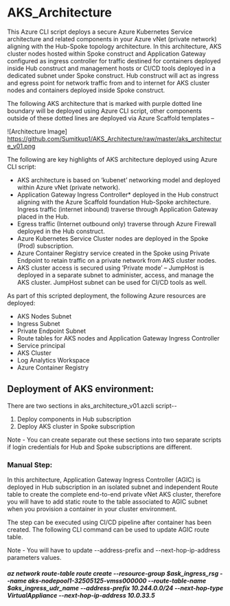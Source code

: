 # AKS_Architecture

This Azure CLI script deploys a secure Azure Kubernetes Service architecture and related components in your Azure vNet (private network) aligning with the Hub-Spoke topology architecture. In this architecture, AKS cluster nodes hosted within Spoke construct and Application Gateway configured as ingress controller for traffic destined for containers deployed inside Hub construct and management hosts or CI/CD tools deployed in a dedicated subnet under Spoke construct. Hub construct will act as ingress and egress point for network traffic from and to internet for AKS cluster nodes and containers deployed inside Spoke construct. 

The following AKS architecture that is marked with purple dotted line boundary will be deployed using Azure CLI script, other components outside of these dotted lines are deployed via Azure Scaffold templates –

![Architecture Image] https://github.com/Sumitkup1/AKS_Architecture/raw/master/aks_architecture_v01.png


The following are key highlights of AKS architecture deployed using Azure CLI script:

* AKS architecture is based on ‘kubenet’ networking model and deployed within Azure vNet (private network).
* Application Gateway Ingress Controller* deployed in the Hub construct aligning with the Azure Scaffold foundation Hub-Spoke architecture. Ingress traffic (internet inbound) traverse through Application Gateway placed in the Hub.
* Egress traffic (Internet outbound only) traverse through Azure Firewall deployed in the Hub construct.
* Azure Kubernetes Service Cluster nodes are deployed in the Spoke (Prod) subscription.
* Azure Container Registry service created in the Spoke using Private Endpoint to retain traffic on a private network from AKS cluster nodes.
* AKS cluster access is secured using ‘Private mode’ – JumpHost is deployed in a separate subnet to administer, access, and manage the AKS cluster. JumpHost subnet can be used for CI/CD tools as well.


As part of this scripted deployment, the following Azure resources are deployed:

* AKS Nodes Subnet
* Ingress Subnet
* Private Endpoint Subnet
* Route tables for AKS nodes and Application Gateway Ingress Controller
* Service principal
* AKS Cluster
* Log Analytics Workspace
* Azure Container Registry


## Deployment of AKS environment:

There are two sections in aks_architecture_v01.azcli script--

1. Deploy components in Hub subscription
2. Deploy AKS cluster in Spoke subscription

Note - You can create separate out these sections into two separate scripts if login credentials for Hub and Spoke subscriptions are different. 

### Manual Step:

In this architecture, Application Gateway Ingress Controller (AGIC) is deployed in Hub subscription in an isolated subnet and independent Route table to create the complete end-to-end private vNet AKS cluster, therefore you will have to add static route to the table associated to AGIC subnet when you provision a container in your cluster environment. 

The step can be executed using CI/CD pipeline after container has been created. The following CLI command can be used to update AGIC route table.

Note - You will have to update --address-prefix and --next-hop-ip-address parameters values.

##### az network route-table route create --resource-group $ask_ingress_rsg --name aks-nodepool1-32505125-vmss000000 --route-table-name $aks_ingress_udr_name --address-prefix 10.244.0.0/24 --next-hop-type VirtualAppliance --next-hop-ip-address 10.0.33.5
